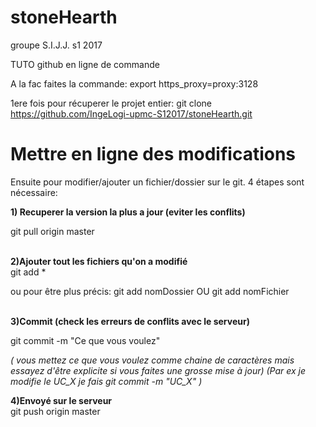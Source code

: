 # stoneHearth
groupe S.I.J.J. s1 2017

TUTO github en ligne de commande

A la fac faites la commande: export https_proxy=proxy:3128

1ere fois pour récuperer le projet entier:
git clone https://github.com/IngeLogi-upmc-S12017/stoneHearth.git


<h1>Mettre en ligne des modifications</h1>
Ensuite pour modifier/ajouter un fichier/dossier sur le git.
4 étapes sont nécessaire:

<b>1) Recuperer la version la plus a jour (eviter les conflits)</b> <br>

git pull origin master

<br>
<b>2)Ajouter tout les fichiers qu'on a modifié</b><br>
git add *

ou pour être plus précis: git add nomDossier OU git add nomFichier

<br>
<b>3)Commit (check les erreurs de conflits avec le serveur)</b>

git commit -m "Ce que vous voulez"

<i>
( vous mettez ce que vous voulez comme chaine de caractères mais essayez d'être explicite si vous faites une grosse mise à jour)
(Par ex je modifie le UC_X je fais git commit -m "UC_X" ) </i>
<br>

<b>4)Envoyé sur le serveur</b> <br>
git push origin master
